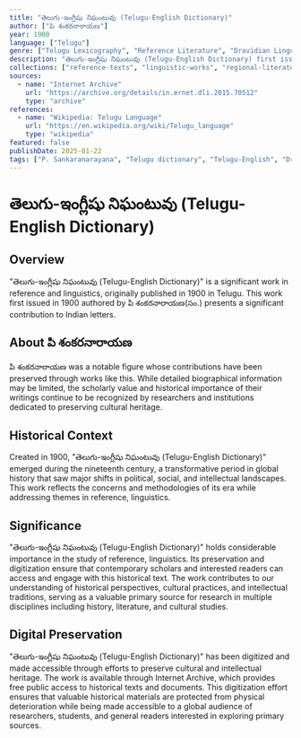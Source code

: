 ```yaml
---
title: "తెలుగు-ఇంగ్లీషు నిఘంటువు (Telugu-English Dictionary)"
author: ["పి శంకరనారాయణ"]
year: 1900
language: ["Telugu"]
genre: ["Telugu Lexicography", "Reference Literature", "Dravidian Linguistics"]
description: "తెలుగు-ఇంగ్లీషు నిఘంటువు (Telugu-English Dictionary) first issued in 1900 authored by పి శంకరనారాయణ(సం.) presents a significant contribution to Indian letters."
collections: ["reference-texts", "linguistic-works", "regional-literature"]
sources:
  - name: "Internet Archive"
    url: "https://archive.org/details/in.ernet.dli.2015.70512"
    type: "archive"
references:
  - name: "Wikipedia: Telugu Language"
    url: "https://en.wikipedia.org/wiki/Telugu_language"
    type: "wikipedia"
featured: false
publishDate: 2025-01-22
tags: ["P. Sankaranarayana", "Telugu dictionary", "Telugu-English", "Dravidian languages", "Andhra Pradesh", "Telangana", "bilingual lexicography", "regional language", "20th century", "colonial linguistics", "Telugu literature"]
---
```


# తెలుగు-ఇంగ్లీషు నిఘంటువు (Telugu-English Dictionary)

## Overview

"తెలుగు-ఇంగ్లీషు నిఘంటువు (Telugu-English Dictionary)" is a significant work in reference and linguistics, originally published in 1900 in Telugu. This work first issued in 1900 authored by పి శంకరనారాయణ(సం.) presents a significant contribution to Indian letters.

## About పి శంకరనారాయణ

పి శంకరనారాయణ was a notable figure whose contributions have been preserved through works like this. While detailed biographical information may be limited, the scholarly value and historical importance of their writings continue to be recognized by researchers and institutions dedicated to preserving cultural heritage.

## Historical Context

Created in 1900, "తెలుగు-ఇంగ్లీషు నిఘంటువు (Telugu-English Dictionary)" emerged during the nineteenth century, a transformative period in global history that saw major shifts in political, social, and intellectual landscapes. This work reflects the concerns and methodologies of its era while addressing themes in reference, linguistics.

## Significance

"తెలుగు-ఇంగ్లీషు నిఘంటువు (Telugu-English Dictionary)" holds considerable importance in the study of reference, linguistics. Its preservation and digitization ensure that contemporary scholars and interested readers can access and engage with this historical text. The work contributes to our understanding of historical perspectives, cultural practices, and intellectual traditions, serving as a valuable primary source for research in multiple disciplines including history, literature, and cultural studies.

## Digital Preservation

"తెలుగు-ఇంగ్లీషు నిఘంటువు (Telugu-English Dictionary)" has been digitized and made accessible through efforts to preserve cultural and intellectual heritage. The work is available through Internet Archive, which provides free public access to historical texts and documents. This digitization effort ensures that valuable historical materials are protected from physical deterioration while being made accessible to a global audience of researchers, students, and general readers interested in exploring primary sources.
